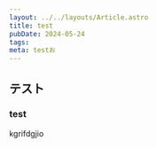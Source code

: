 ```yaml
---
layout: ../../layouts/Article.astro
title: test
pubDate: 2024-05-24
tags: 
meta: testお
---
```

## テスト
### test
kgrifdgjio